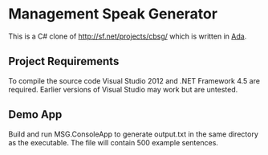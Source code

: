 Management Speak Generator
========================

This is a C# clone of http://sf.net/projects/cbsg/ which is written in [Ada](http://en.wikipedia.org/wiki/Ada_(programming_language)).

Project Requirements
--------------------
To compile the source code Visual Studio 2012 and .NET Framework 4.5 are required. Earlier versions of Visual Studio may work but are untested.

Demo App
--------
Build and run MSG.ConsoleApp to generate output.txt in the same directory as the executable. The file will contain 500 example sentences.